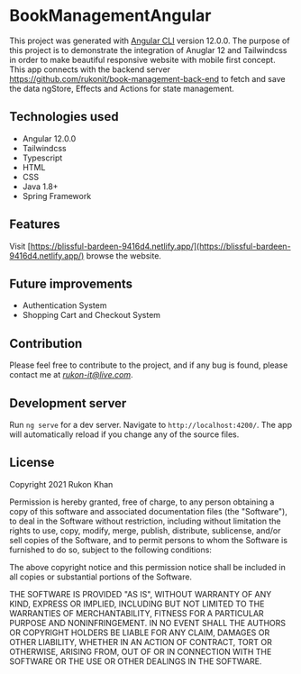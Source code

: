 # BookManagementAngular

This project was generated with [Angular CLI](https://github.com/angular/angular-cli) version 12.0.0.
The purpose of this project is to demonstrate the integration of Anuglar 12 and Tailwindcss in order to make beautiful responsive website with mobile first concept. This app connects with the backend server https://github.com/rukonit/book-management-back-end to fetch and save the data ngStore, Effects and Actions for state management.

## Technologies used

- Angular 12.0.0
- Tailwindcss
- Typescript
- HTML
- CSS
- Java 1.8+
- Spring Framework

## Features

Visit [https://blissful-bardeen-9416d4.netlify.app/](https://blissful-bardeen-9416d4.netlify.app/) browse the website.

## Future improvements
- Authentication System
- Shopping Cart and Checkout System


## Contribution

Please feel free to contribute to the project, and if any bug is found, please contact me at *rukon-it@live.com*.

## Development server

Run `ng serve` for a dev server. Navigate to `http://localhost:4200/`. The app will automatically reload if you change any of the source files.

## License

Copyright 2021 Rukon Khan

Permission is hereby granted, free of charge, to any person obtaining a copy of this software and associated documentation files (the "Software"), to deal in the Software without restriction, including without limitation the rights to use, copy, modify, merge, publish, distribute, sublicense, and/or sell copies of the Software, and to permit persons to whom the Software is furnished to do so, subject to the following conditions:

The above copyright notice and this permission notice shall be included in all copies or substantial portions of the Software.

THE SOFTWARE IS PROVIDED "AS IS", WITHOUT WARRANTY OF ANY KIND, EXPRESS OR IMPLIED, INCLUDING BUT NOT LIMITED TO THE WARRANTIES OF MERCHANTABILITY, FITNESS FOR A PARTICULAR PURPOSE AND NONINFRINGEMENT. IN NO EVENT SHALL THE AUTHORS OR COPYRIGHT HOLDERS BE LIABLE FOR ANY CLAIM, DAMAGES OR OTHER LIABILITY, WHETHER IN AN ACTION OF CONTRACT, TORT OR OTHERWISE, ARISING FROM, OUT OF OR IN CONNECTION WITH THE SOFTWARE OR THE USE OR OTHER DEALINGS IN THE SOFTWARE.